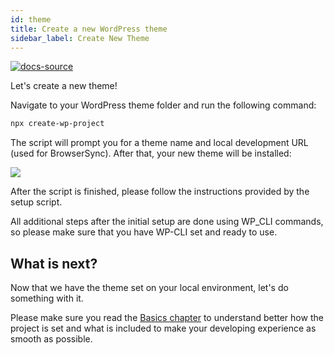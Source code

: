 ```yaml
---
id: theme
title: Create a new WordPress theme
sidebar_label: Create New Theme
---
```


[![docs-source](https://img.shields.io/badge/version--6.0.0-eigthshift--boilerplate-blueviolet?style=for-the-badge&logo=)](https://github.com/infinum/eightshift-boilerplate)

Let's create a new theme!

Navigate to your WordPress theme folder and run the following command:

```bash
npx create-wp-project
```

The script will prompt you for a theme name and local development URL (used for BrowserSync). After that, your new theme will be installed:

![](https://raw.githubusercontent.com/infinum/eightshift-frontend-libs/develop/package/setup.gif)

After the script is finished, please follow the instructions provided by the setup script.

All additional steps after the initial setup are done using WP_CLI commands, so please make sure that you have WP-CLI set and ready to use.

## What is next?
Now that we have the theme set on your local environment, let's do something with it.

Please make sure you read the [Basics chapter](basics/basics) to understand better how the project is set and what is included to make your developing experience as smooth as possible.
